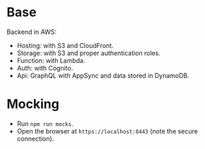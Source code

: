 # Base

Backend in AWS:
- Hosting: with S3 and CloudFront.
- Storage: with S3 and proper authentication roles.
- Function: with Lambda.
- Auth: with Cognito.
- Api: GraphQL with AppSync and data stored in DynamoDB.

# Mocking

- Run `npm run mocks`.
- Open the browser at `https://localhost:8443` (note the secure connection).
